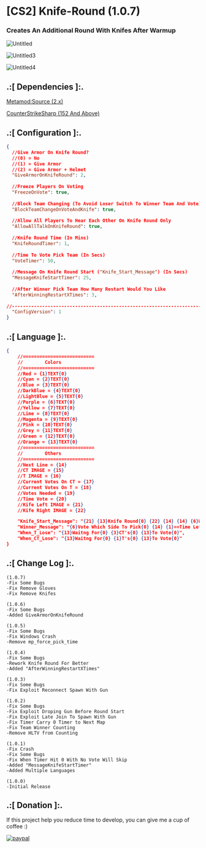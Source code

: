 # [CS2] Knife-Round (1.0.7)

### Creates An Additional Round With Knifes After Warmup

![Untitled](https://github.com/oqyh/cs2-Knife-Round/assets/48490385/5ca4d4a7-b103-42a6-9334-619d9c82a9f8)

![Untitled3](https://github.com/oqyh/cs2-Knife-Round/assets/48490385/c354f51b-3bfb-4e16-a571-4268e1edcc7b)

![Untitled4](https://github.com/oqyh/cs2-Knife-Round/assets/48490385/7d017fa3-6e10-4ea7-bab9-8a7204fb7a98)


## .:[ Dependencies ]:.
[Metamod:Source (2.x)](https://www.sourcemm.net/downloads.php/?branch=master)

[CounterStrikeSharp (152 And Above)](https://github.com/roflmuffin/CounterStrikeSharp/releases)


## .:[ Configuration ]:.
```json
{
  //Give Armor On Knife Round?
  //(0) = No
  //(1) = Give Armor
  //(2) = Give Armor + Helmet
  "GiveArmorOnKnifeRound": 2,
  
  //Freeze Players On Voting
  "FreezeOnVote": true,
  
  //Block Team Changing (To Avoid Loser Switch To Winner Team And Vote)
  "BlockTeamChangeOnVoteAndKnife": true,
  
  //Allow All Players To Hear Each Other On Knife Round Only
  "AllowAllTalkOnKnifeRound": true,
  
  //Knife Round Time (In Mins)
  "KnifeRoundTimer": 1,
  
  //Time To Vote Pick Team (In Secs)
  "VoteTimer": 50,
  
  //Message On Knife Round Start ("Knife_Start_Message") (In Secs)
  "MessageKnifeStartTimer": 25,
  
  //After Winner Pick Team How Many Restart Would You Like
  "AfterWinningRestartXTimes": 3,
  
//-----------------------------------------------------------------------------------------
  "ConfigVersion": 1
}
```

## .:[ Language ]:.
```json
{
	//==========================
	//        Colors
	//==========================
	//Red = {1}TEXT{0}
	//Cyan = {2}TEXT{0}
	//Blue = {3}TEXT{0}
	//DarkBlue = {4}TEXT{0}
	//LightBlue = {5}TEXT{0}
	//Purple = {6}TEXT{0}
	//Yellow = {7}TEXT{0}
	//Lime = {8}TEXT{0}
	//Magenta = {9}TEXT{0}
	//Pink = {10}TEXT{0}
	//Grey = {11}TEXT{0}
	//Green = {12}TEXT{0}
	//Orange = {13}TEXT{0}
	//==========================
	//        Others
	//==========================
	//Next Line = {14}
	//CT IMAGE = {15}
	//T IMAGE = {16}
	//Current Votes On CT = {17}
	//Current Votes On T = {18}
	//Votes Needed = {19}
	//Time Vote = {20}
	//Kife Left IMAGE = {21}
	//Kife Right IMAGE = {22}

	"Knife_Start_Message": "{21} {13}Knife Round{0} {22} {14} {14} {6}Winner Will Choose Team Side{0}",
	"Winner_Message": "{6}Vote Which Side To Pick{0} {14} {1}==Time Left To Vote: {20} Secs =={0} {14} {7}!ct{0} {11}To Go CT Side Team{0} {14} {7}!t{0} {11}To Go T Side Team{0} {14} Votes On {15} [{17} / {19}] {14} Votes On {16} [{18} / {19}]",
	"When_T_Lose": "{13}Waitng For{0} {3}CT's{0} {13}To Vote{0}",
	"When_CT_Lose": "{13}Waitng For{0} {1}T's{0} {13}To Vote{0}"
}
```

## .:[ Change Log ]:.
```
(1.0.7)
-Fix Some Bugs
-Fix Remove Gloves
-Fix Remove Knifes

(1.0.6)
-Fix Some Bugs
-Added GiveArmorOnKnifeRound

(1.0.5)
-Fix Some Bugs
-Fix Windows Crash
-Remove mp_force_pick_time

(1.0.4)
-Fix Some Bugs
-Rework Knife Round For Better
-Added "AfterWinningRestartXTimes"

(1.0.3)
-Fix Some Bugs
-Fix Exploit Reconnect Spawn With Gun

(1.0.2)
-Fix Some Bugs
-Fix Exploit Droping Gun Before Round Start
-Fix Exploit Late Join To Spawn With Gun
-Fix Timer Carry 0 Timer to Next Map
-Fix Team Winner Counting
-Remove HLTV from Counting

(1.0.1)
-Fix Crash
-Fix Some Bugs
-Fix When Timer Hit 0 With No Vote Will Skip
-Added "MessageKnifeStartTimer"
-Added Multiple Languages

(1.0.0)
-Initial Release
```

## .:[ Donation ]:.

If this project help you reduce time to develop, you can give me a cup of coffee :)

[![paypal](https://www.paypalobjects.com/en_US/i/btn/btn_donateCC_LG.gif)](https://paypal.me/oQYh)
